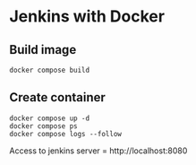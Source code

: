 # Jenkins with Docker

## Build image
```
docker compose build
```

## Create container
```
docker compose up -d
docker compose ps
docker compose logs --follow
```

Access to jenkins server = http://localhost:8080